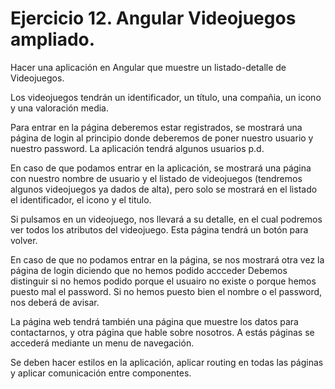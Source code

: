 # Ejercicio 12. Angular Videojuegos ampliado.

Hacer una aplicación en Angular que muestre un listado-detalle de Videojuegos.

Los videojuegos tendrán un identificador, un título, una compañia, un icono y una valoración media.

Para entrar en la página deberemos estar registrados, se mostrará una página de login al principio donde deberemos de poner nuestro usuario
y nuestro password. La aplicación tendrá algunos usuarios p.d.

En caso de que podamos entrar en la aplicación, se mostrará una página con nuestro nombre de usuario y el listado de videojuegos
(tendremos algunos videojuegos ya dados de alta), pero solo se mostrará en el listado el identificador, el icono y el titulo.

Si pulsamos en un videojuego, nos llevará a su detalle, en el cual podremos ver todos los atributos del videojuego. Esta página tendrá un botón
para volver.

En caso de que no podamos entrar en la página, se nos mostrará otra vez la página de login diciendo que no hemos podido accceder Debemos
distinguir si no hemos podido porque el usuairo no existe o porque hemos puesto mal el password. Si no hemos puesto bien el nombre o el password,
nos deberá de avisar.

La página web tendrá también una página que muestre los datos para contactarnos, y otra página que hable sobre nosotros. A estás páginas
se accederá mediante un menu de navegación.

Se deben hacer estilos en la aplicación, aplicar routing en todas las páginas y aplicar comunicación entre componentes.


